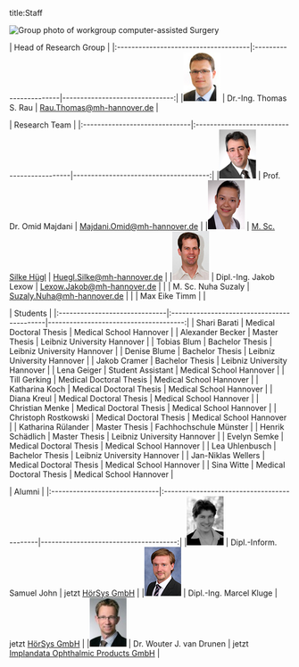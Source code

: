 title:Staff

![Group photo of workgroup computer-assisted Surgery](staff/IMG_3661.JPG)

| Head of Research Group                                                                         |
|:-------------------------------------|:-----------------------|-------------------------------:|
|![Portrait](staff/Thomas.jpg)         | Dr.-Ing. Thomas S. Rau | Rau.Thomas@mh-hannover.de   |


| Research Team                                                                                                      |
|:------------------------------|:-------------------------------------------|--------------------------------------:|
|![Portrait](staff/Omid.jpg)    | Prof. Dr. Omid Majdani                     | Majdani.Omid@mh-hannover.de        |
|![Portrait](staff/Silke.jpg)   | [M. Sc. Silke Hügl](staff/silke.md)        | Huegl.Silke@mh-hannover.de         |
|![Portrait](staff/Jakob.jpg)   | Dipl.-Ing. Jakob Lexow                     | Lexow.Jakob@mh-hannover.de         |
|								| M. Sc. Nuha Suzaly						| Suzaly.Nuha@mh-hannover.de          |
|								| Max Eike Timm								|									  |


| Students                                                                                             |
|:------------------------------|:-------------------------------------------|--------------------------------------:|
| Shari Barati					| Medical Doctoral Thesis					| Medical School Hannover				|
| Alexander Becker 				| Master Thesis                 			| Leibniz University Hannover      		|
| Tobias Blum 					| Bachelor Thesis                    	 	| Leibniz University Hannover         	|
| Denise Blume 					| Bachelor Thesis                    	 	| Leibniz University Hannover         	|
| Jakob Cramer 					| Bachelor Thesis                    	 	| Leibniz University Hannover         	|
| Lena Geiger					| Student Assistant							| Medical School Hannover				| 
| Till Gerking					| Medical Doctoral Thesis					| Medical School Hannover				|
| Katharina Koch				| Medical Doctoral Thesis					| Medical School Hannover				|
| Diana Kreul					| Medical Doctoral Thesis					| Medical School Hannover				|
| Christian Menke				| Medical Doctoral Thesis					| Medical School Hannover				|
| Christoph Rostkowski			| Medical Doctoral Thesis					| Medical School Hannover				|
| Katharina Rülander			| Master Thesis 							| Fachhochschule Münster				|
| Henrik Schädlich				| Master Thesis								| Leibniz University Hannover			|
| Evelyn Semke					| Medical Doctoral Thesis					| Medical School Hannover				|
| Lea Uhlenbusch 				| Bachelor Thesis                    	 	| Leibniz University Hannover         |
| Jan-Niklas Wellers			| Medical Doctoral Thesis                  | Medical School Hannover     |
| Sina Witte 				    | Medical Doctoral Thesis                  | Medical School Hannover     |


| Alumni                                                                                            |
|:------------------------------|:-------------------------------------------|--------------------------------------:|
|![Portrait](staff/Samuel.jpg)  | Dipl.-Inform. Samuel John                  | jetzt [HörSys GmbH](http://www.hoersys.de)  |
|![Portrait](staff/Marcel.jpg)  | Dipl.-Ing. Marcel Kluge					 | jetzt [HörSys GmbH](http://www.hoersys.de)  |
|![Portrait](staff/Wouter.jpg)  | Dr. Wouter J. van Drunen                   | jetzt [Implandata Ophthalmic Products GmbH](http://www.my-eyemate.com) |